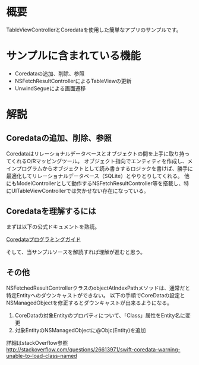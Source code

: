 # 概要
TableViewControllerとCoredataを使用した簡単なアプリのサンプルです。

# サンプルに含まれている機能
- Coredataの追加、削除、参照
- NSFetchResultControllerによるTableViewの更新
- UnwindSegueによる画面遷移

# 解説
## Coredataの追加、削除、参照
 Coredataはリレーショナルデータベースとオブジェクトの間を上手に取り持ってくれるO/Rマッピングツール。
 オブジェクト指向でエンティティを作成し、メインプログラムからオブジェクトとして読み書きするロジックを書けば、勝手に最適化してリレーショナルデータベース（SQLite）とやりとりしてくれる。
 他にもModelControllerとして動作するNSFetchResultController等を搭載し、特にUITableViewControllerでは欠かせない存在になっている。

## Coredataを理解するには
まずは以下の公式ドキュメントを熟読。

[Coredataプログラミングガイド](https://developer.apple.com/jp/documentation/CoreData.pdf)

そして、当サンプルソースを解読すれば理解が進むと思う。

## その他
NSFetchedResultControllerクラスのobjectAtIndexPathメソッドは、通常だと特定Entityへのダウンキャストができない。
以下の手順でCoreDataの設定とNSManagedObjectを修正するとダウンキャストが出来るようになる。

1. CoreDataの対象Entityのプロパティについて、「Class」属性をEntity名に変更
1. 対象EntityのNSManagedObjectに@Objc(Entity)を追加

詳細はstackOverflow参照
http://stackoverflow.com/questions/26613971/swift-coredata-warning-unable-to-load-class-named
